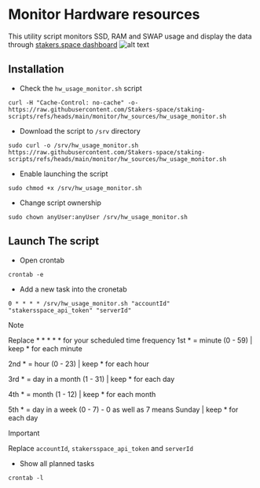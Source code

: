 # Monitor Hardware resources

This utility script monitors SSD, RAM and SWAP usage and display the data through [stakers.space dashboard](https://stakers.space/account)
![alt text](https://github.com/Stakers-space/staking-scripts/refs/heads/main/monitor/hw_sources/server-resources-chart.png?raw=true)

## Installation
- Check the `hw_usage_monitor.sh` script
```
curl -H "Cache-Control: no-cache" -o- https://raw.githubusercontent.com/Stakers-space/staking-scripts/refs/heads/main/monitor/hw_sources/hw_usage_monitor.sh
```
- Download the script to `/srv` directory
```
sudo curl -o /srv/hw_usage_monitor.sh https://raw.githubusercontent.com/Stakers-space/staking-scripts/refs/heads/main/monitor/hw_sources/hw_usage_monitor.sh
```
- Enable launching the script
```
sudo chmod +x /srv/hw_usage_monitor.sh
```
- Change script ownership
```
sudo chown anyUser:anyUser /srv/hw_usage_monitor.sh
```

## Launch The script
- Open crontab
```
crontab -e
```
- Add a new task into the cronetab
```
0 * * * * /srv/hw_usage_monitor.sh "accountId" "stakersspace_api_token" "serverId"
```
> [!NOTE]  
> Replace * * * * * for your scheduled time frequency
> 1st * = minute (0 - 59) | keep * for each minute
>
> 2nd * = hour (0 - 23) | keep * for each hour
>
> 3rd * = day in a month (1 - 31) | keep * for each day
>
> 4th * = month (1 - 12) | keep * for each month
>
> 5th * = day in a week (0 - 7) - 0 as well as 7 means Sunday | keep * for each day

> [!IMPORTANT]
> Replace `accountId`, `stakersspace_api_token` and `serverId`

- Show all planned tasks
```
crontab -l
```